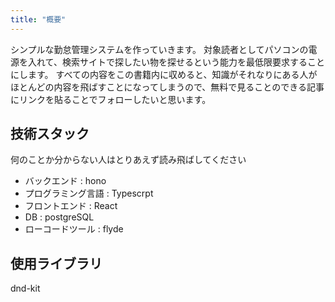 ```yaml
---
title: "概要"
---
```

シンプルな勤怠管理システムを作っていきます。
対象読者としてパソコンの電源を入れて、検索サイトで探したい物を探せるという能力を最低限要求することにします。
すべての内容をこの書籍内に収めると、知識がそれなりにある人がほとんどの内容を飛ばすことになってしまうので、無料で見ることのできる記事にリンクを貼ることでフォローしたいと思います。

## 技術スタック

何のことか分からない人はとりあえず読み飛ばしてください

- バックエンド : hono
- プログラミング言語 : Typescrpt
- フロントエンド : React
- DB : postgreSQL
- ローコードツール : flyde

## 使用ライブラリ

dnd-kit
